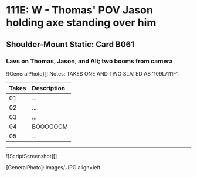 # 111E: W - Thomas' POV Jason holding axe standing over him

## Shoulder-Mount Static: Card B061

### Lavs on Thomas, Jason, and Ali; two booms from camera

![GeneralPhoto][]
Notes: TAKES ONE AND TWO SLATED AS '109L/111F'.

| Takes | Description |
|:---|:----|
| 01 | ... |
| 02 | ... |
| 03 | ... |
| 04 |  BOOOOOOM |
| 05 | ... |

----

![ScriptScreenshot][]


[GeneralPhoto]:  images/.JPG align=left
